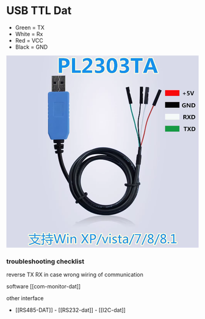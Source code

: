 
# USB TTL Dat 

- Green = TX
- White = Rx
- Red = VCC
- Black = GND

![](32-40-17-24-07-2023.png)


### troubleshooting checklist
reverse TX RX in case wrong wiring of communication


software [[com-monitor-dat]]

other interface 
- [[RS485-DAT]] - [[RS232-dat]] - [[I2C-dat]]